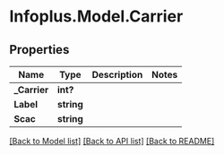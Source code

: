 # Infoplus.Model.Carrier
## Properties

Name | Type | Description | Notes
------------ | ------------- | ------------- | -------------
**_Carrier** | **int?** |  | 
**Label** | **string** |  | 
**Scac** | **string** |  | 

[[Back to Model list]](../README.md#documentation-for-models) [[Back to API list]](../README.md#documentation-for-api-endpoints) [[Back to README]](../README.md)


